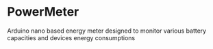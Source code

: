 # PowerMeter
Arduino nano based energy meter designed to monitor various battery capacities and devices energy consumptions
